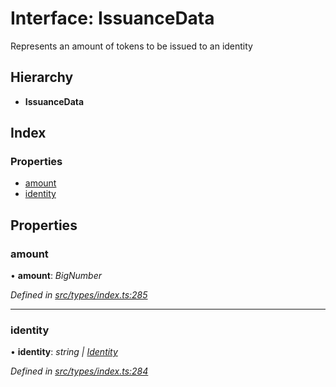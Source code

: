 # Interface: IssuanceData

Represents an amount of tokens to be issued to an identity

## Hierarchy

* **IssuanceData**

## Index

### Properties

* [amount](types.issuancedata.md#amount)
* [identity](types.issuancedata.md#identity)

## Properties

###  amount

• **amount**: *BigNumber*

*Defined in [src/types/index.ts:285](https://github.com/PolymathNetwork/polymesh-sdk/blob/6d34df1/src/types/index.ts#L285)*

___

###  identity

• **identity**: *string | [Identity](../classes/api_entities_identity.identity.md)*

*Defined in [src/types/index.ts:284](https://github.com/PolymathNetwork/polymesh-sdk/blob/6d34df1/src/types/index.ts#L284)*
